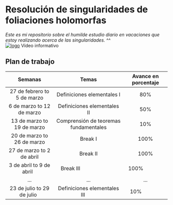 # Resolución de singularidades de foliaciones holomorfas
_Este es mi repositorio sobre el humilde estudio diario en vacaciones que estoy realizando acerca de las singularidades._ ^^<br /> 
[![logo](https://cdn1.iconfinder.com/data/icons/logotypes/32/youtube-128.png)](https://youtu.be/7FaqwZ3L5aM) Vídeo informativo<br /> 
## Plan de trabajo
| Semanas                      |Temas                                |Avance en porcentaje|
| :--------------------------: |:-----------------------------------:|:------------------:|
| 27 de febrero to 5 de marzo  |Definiciones elementales I           |80%                 |
| 6 de marzo to 12 de marzo    |Definiciones elementales II          |50%                 |
| 13 de marzo to 19 de marzo   |Comprensión de teoremas fundamentales|10%                 |
| 20 de marzo to 26 de marzo   |Break I                              |100%                |
| 27 de marzo to 2 de abril    |Break II                             |100%                |  
| 3 de abril to 9 de abril     |Break III                            |100%                |
| ...                          |...                                  |...                 |
| 23 de julio to 29 de julio   |Definiciones elementales III         |10%                 |
